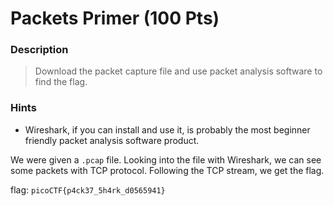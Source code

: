# Packets Primer (100 Pts)

### Description
> Download the packet capture file and use packet analysis software to find the flag.

### Hints
- Wireshark, if you can install and use it, is probably the most beginner friendly packet analysis software product.

We were given a `.pcap` file. Looking into the file with Wireshark, we can see some packets with TCP protocol. Following the TCP stream, we get the flag.

flag: `picoCTF{p4ck37_5h4rk_d0565941}`